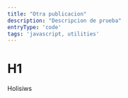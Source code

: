 ```yaml
---
title: "Otra publicacion"
description: "Descripcion de prueba"
entryType: 'code'
tags: 'javascript, utilities'
---
```


# H1
Holisiws
